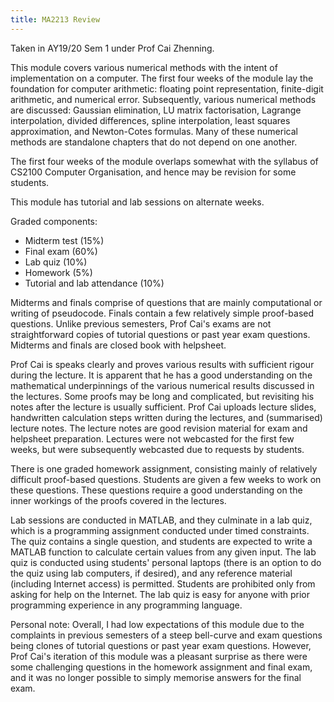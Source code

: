 ```yaml
---
title: MA2213 Review
---
```


Taken in AY19/20 Sem 1 under Prof Cai Zhenning.

This module covers various numerical methods with the intent of implementation on a computer.  The first four weeks of the module lay the foundation for computer arithmetic: floating point representation, finite-digit arithmetic, and numerical error.  Subsequently, various numerical methods are discussed: Gaussian elimination, LU matrix factorisation, Lagrange interpolation, divided differences, spline interpolation, least squares approximation, and Newton-Cotes formulas.  Many of these numerical methods are standalone chapters that do not depend on one another.

The first four weeks of the module overlaps somewhat with the syllabus of CS2100 Computer Organisation, and hence may be revision for some students.

This module has tutorial and lab sessions on alternate weeks.

Graded components:
- Midterm test (15%)
- Final exam (60%)
- Lab quiz (10%)
- Homework (5%)
- Tutorial and lab attendance (10%)

Midterms and finals comprise of questions that are mainly computational or writing of pseudocode.  Finals contain a few relatively simple proof-based questions.  Unlike previous semesters, Prof Cai's exams are not straightforward copies of tutorial questions or past year exam questions.  Midterms and finals are closed book with helpsheet.

Prof Cai is speaks clearly and proves various results with sufficient rigour during the lecture.  It is apparent that he has a good understanding on the mathematical underpinnings of the various numerical results discussed in the lectures.  Some proofs may be long and complicated, but revisiting his notes after the lecture is usually sufficient.  Prof Cai uploads lecture slides, handwritten calculation steps written during the lectures, and (summarised) lecture notes.  The lecture notes are good revision material for exam and helpsheet preparation.  Lectures were not webcasted for the first few weeks, but were subsequently webcasted due to requests by students.

There is one graded homework assignment, consisting mainly of relatively difficult proof-based questions.  Students are given a few weeks to work on these questions.  These questions require a good understanding on the inner workings of the proofs covered in the lectures.

Lab sessions are conducted in MATLAB, and they culminate in a lab quiz, which is a programming assignment conducted under timed constraints.  The quiz contains a single question, and students are expected to write a MATLAB function to calculate certain values from any given input.  The lab quiz is conducted using students' personal laptops (there is an option to do the quiz using lab computers, if desired), and any reference material (including Internet access) is permitted.  Students are prohibited only from asking for help on the Internet.  The lab quiz is easy for anyone with prior programming experience in any programming language.

Personal note:  Overall, I had low expectations of this module due to the complaints in previous semesters of a steep bell-curve and exam questions being clones of tutorial questions or past year exam questions.  However, Prof Cai's iteration of this module was a pleasant surprise as there were some challenging questions in the homework assignment and final exam, and it was no longer possible to simply memorise answers for the final exam.